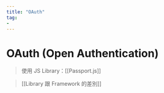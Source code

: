 ```yaml
---
title: "OAuth"
tag: 
- 
---
```

# OAuth (Open Authentication)
>使用 JS Library：[[Passport.js]]

> [[Library 跟 Framework 的差別]]


